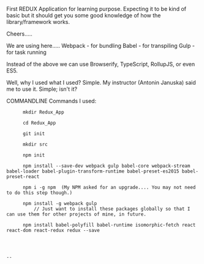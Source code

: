 First REDUX Application for learning purpose. Expecting it to be kind of basic but it should get you some good knowledge of how the library/framework works.

Cheers.....

We are using here.....
        Webpack - for bundling
        Babel - for transpiling
        Gulp - for task running

Instead of the above we can use Browserify, TypeScript, RollupJS, or even ES5.

Well, why I used what I used? Simple. My instructor (Antonin Januska) said me to use it. Simple; isn't it?








COMMANDLINE Commands I used:

          mkdir Redux_App

          cd Redux_App

          git init

          mkdir src

          npm init

          npm install --save-dev webpack gulp babel-core webpack-stream babel-loader babel-plugin-transform-runtime babel-preset-es2015 babel-preset-react

          npm i -g npm  (My NPM asked for an upgrade.... You may not need to do this step though.)

          npm install -g webpack gulp
              // Just want to install these packages globally so that I can use them for other projects of mine, in future.

          npm install babel-polyfill babel-runtime isomorphic-fetch react react-dom react-redux redux --save




    --      

